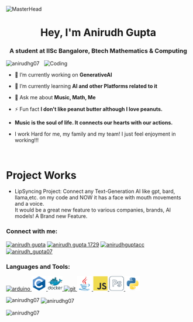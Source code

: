 ![MasterHead](https://repository-images.githubusercontent.com/588181932/e36ec678-7984-4cdd-8e4c-a3932772ff8e)
<h1 align="center">Hey, I'm Anirudh Gupta</h1>
<h3 align="center">A student at IISc Bangalore, Btech Mathematics & Computing</h3>
<img align="right" alt="Coding" width="400" src="https://cdn.dribbble.com/users/1162077/screenshots/3848914/programmer.gif">
<p align="left"> <img src="https://komarev.com/ghpvc/?username=anirudhg07&label=Profile%20views&color=0e75b6&style=flat" alt="anirudhg07" /> </p>

- 🔭 I’m currently working on **GenerativeAI**

- 🌱 I’m currently learning **AI and other Platforms related to it**

- 💬 Ask me about **Music, Math, Me**

- ⚡ Fun fact **I don't like peanut butter although I love peanuts.**

- **Music is the soul of life. It connects our hearts with our actions.**

- I work Hard for me, my family and my team! I just feel enjoyment in working!!!
<br> 

# Project Works

- LipSyncing Project: Connect any Text-Generation AI like gpt, bard, llama,etc. on my code and NOW it has a face with mouth movements and a voice.
  <br> It would be a great new feature to various companies, brands, AI models! A Brand new Feature. 

<h3 align="left">Connect with me:</h3>
<p align="left">
<a href="https://linkedin.com/in/anirudh gupta" target="blank"><img align="center" src="https://raw.githubusercontent.com/rahuldkjain/github-profile-readme-generator/master/src/images/icons/Social/linked-in-alt.svg" alt="anirudh gupta" height="30" width="40" /></a>
<a href="https://kaggle.com/anirudh gupta 1729" target="blank"><img align="center" src="https://raw.githubusercontent.com/rahuldkjain/github-profile-readme-generator/master/src/images/icons/Social/kaggle.svg" alt="anirudh gupta 1729" height="30" width="40" /></a>
<a href="https://www.codechef.com/users/anirudhguptacc" target="blank"><img align="center" src="https://cdn.jsdelivr.net/npm/simple-icons@3.1.0/icons/codechef.svg" alt="anirudhguptacc" height="30" width="40" /></a>
<a href="https://www.leetcode.com/anirudh_gupta07" target="blank"><img align="center" src="https://raw.githubusercontent.com/rahuldkjain/github-profile-readme-generator/master/src/images/icons/Social/leet-code.svg" alt="anirudh_gupta07" height="30" width="40" /></a>
</p>

<h3 align="left">Languages and Tools:</h3>
<p align="left"> <a href="https://www.arduino.cc/" target="_blank" rel="noreferrer"> <img src="https://cdn.worldvectorlogo.com/logos/arduino-1.svg" alt="arduino" width="40" height="40"/> </a> <a href="https://www.cprogramming.com/" target="_blank" rel="noreferrer"> <img src="https://raw.githubusercontent.com/devicons/devicon/master/icons/c/c-original.svg" alt="c" width="40" height="40"/> </a> <a href="https://www.docker.com/" target="_blank" rel="noreferrer"> <img src="https://raw.githubusercontent.com/devicons/devicon/master/icons/docker/docker-original-wordmark.svg" alt="docker" width="40" height="40"/> </a> <a href="https://git-scm.com/" target="_blank" rel="noreferrer"> <img src="https://www.vectorlogo.zone/logos/git-scm/git-scm-icon.svg" alt="git" width="40" height="40"/> </a> <a href="https://www.java.com" target="_blank" rel="noreferrer"> <img src="https://raw.githubusercontent.com/devicons/devicon/master/icons/java/java-original.svg" alt="java" width="40" height="40"/> </a> <a href="https://developer.mozilla.org/en-US/docs/Web/JavaScript" target="_blank" rel="noreferrer"> <img src="https://raw.githubusercontent.com/devicons/devicon/master/icons/javascript/javascript-original.svg" alt="javascript" width="40" height="40"/> </a> <a href="https://www.photoshop.com/en" target="_blank" rel="noreferrer"> <img src="https://raw.githubusercontent.com/devicons/devicon/master/icons/photoshop/photoshop-line.svg" alt="photoshop" width="40" height="40"/> </a> <a href="https://www.python.org" target="_blank" rel="noreferrer"> <img src="https://raw.githubusercontent.com/devicons/devicon/master/icons/python/python-original.svg" alt="python" width="40" height="40"/> </a> </p>

<p><img align="left" src="https://github-readme-stats.vercel.app/api/top-langs?username=anirudhg07&show_icons=true&locale=en&layout=compact" alt="anirudhg07" /></p>

<p>&nbsp;<img align="center" src="https://github-readme-stats.vercel.app/api?username=anirudhg07&show_icons=true&locale=en" alt="anirudhg07" /></p>



<p><img align="center" src="https://github-readme-streak-stats.herokuapp.com/?user=anirudhg07&" alt="anirudhg07" /></p>
